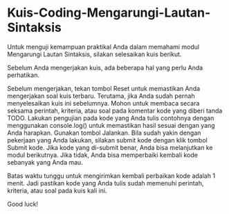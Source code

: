 # Kuis-Coding-Mengarungi-Lautan-Sintaksis
Untuk menguji kemampuan praktikal Anda dalam memahami modul Mengarungi Lautan Sintaksis, silakan selesaikan kuis berikut.

Sebelum Anda mengerjakan kuis, ada beberapa hal yang perlu Anda perhatikan.

Sebelum mengerjakan, tekan tombol Reset untuk memastikan Anda mengerjakan soal kuis terbaru. Terutama, jika Anda sudah pernah menyelesaikan kuis ini sebelumnya.
Mohon untuk membaca secara seksama perintah, kriteria, atau soal pada komentar kode yang diberi tanda TODO. 
Lakukan pengujian pada kode yang Anda tulis contohnya dengan menggunakan console.log() untuk memastikan hasil sesuai dengan yang Anda harapkan. Gunakan tombol Jalankan.
Bila sudah yakin dengan pekerjaan yang Anda lakukan, silakan submit kode dengan klik tombol Submit kode. Jika kode yang di-submit benar, Anda bisa melanjutkan ke modul berikutnya. Jika tidak, Anda bisa memperbaiki kembali kode sebanyak yang Anda mau.

Batas waktu tunggu untuk mengirimkan kembali perbaikan kode adalah 1 menit. Jadi pastikan kode yang Anda tulis sudah memenuhi perintah, kriteria, atau soal pada kuis kali ini.

Good luck!

